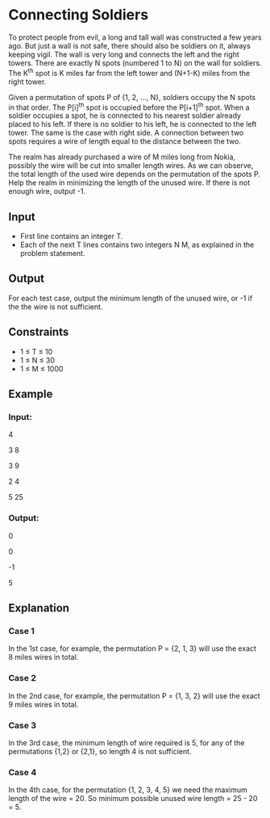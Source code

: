 # Connecting Soldiers

To protect people from evil, a long and tall wall was constructed a few years ago. 
But just a wall is not safe, there should also be soldiers on it, always keeping vigil. 
The wall is very long and connects the left and the right towers. There are exactly N spots (numbered 1 to N) on the wall for soldiers. 
The K<sup>th</sup> spot is K miles far from the left tower and (N+1-K) miles from the right tower.

Given a permutation of spots P of {1, 2, ..., N}, soldiers occupy the N spots in that order. 
The P[i]<sup>th</sup> spot is occupied before the P[i+1]<sup>th</sup> spot. 
When a soldier occupies a spot, he is connected to his nearest soldier already placed to his left. 
If there is no soldier to his left, he is connected to the left tower. The same is the case with right side. 
A connection between two spots requires a wire of length equal to the distance between the two.

The realm has already purchased a wire of M miles long from Nokia, possibly the wire will be cut into smaller length wires. 
As we can observe, the total length of the used wire depends on the permutation of the spots P. 
Help the realm in minimizing the length of the unused wire. If there is not enough wire, output -1.

## Input

- First line contains an integer T. 
- Each of the next T lines contains two integers N M, as explained in the problem statement.

## Output

For each test case, output the minimum length of the unused wire, or -1 if the the wire is not sufficient.

## Constraints

- 1 ≤ T ≤ 10
- 1 ≤ N ≤ 30
- 1 ≤ M ≤ 1000

## Example

### Input:

4

3 8

3 9

2 4

5 25

### Output:

0

0

-1

5

## Explanation

### Case 1

In the 1st case, for example, the permutation P = {2, 1, 3} will use the exact 8 miles wires in total.

### Case 2

In the 2nd case, for example, the permutation P = {1, 3, 2} will use the exact 9 miles wires in total.

### Case 3

In the 3rd case, the minimum length of wire required is 5, for any of the permutations {1,2} or {2,1}, so length 4 is not sufficient.

### Case 4

In the 4th case, for the permutation {1, 2, 3, 4, 5} we need the maximum length of the wire = 20. So minimum possible unused wire length = 25 - 20 = 5.
